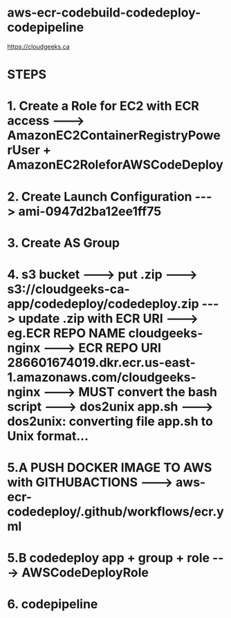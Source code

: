 # aws-ecr-codebuild-codedeploy-codepipeline 

https://cloudgeeks.ca


# STEPS

# 1. Create a Role for EC2 with ECR access ---> AmazonEC2ContainerRegistryPowerUser + AmazonEC2RoleforAWSCodeDeploy

# 2. Create Launch Configuration ---> ami-0947d2ba12ee1ff75

# 3. Create AS Group
 
# 4. s3 bucket ---> put .zip  ---> s3://cloudgeeks-ca-app/codedeploy/codedeploy.zip      ---> update .zip with ECR URI ---> eg.ECR REPO NAME cloudgeeks-nginx ---> ECR REPO URI 286601674019.dkr.ecr.us-east-1.amazonaws.com/cloudgeeks-nginx   ---> MUST convert the bash script ---> dos2unix app.sh  ---> dos2unix: converting file app.sh to Unix format...


# 5.A PUSH DOCKER IMAGE TO AWS with GITHUBACTIONS ---> aws-ecr-codedeploy/.github/workflows/ecr.yml

# 5.B codedeploy app + group + role ---> AWSCodeDeployRole

# 6. codepipeline
